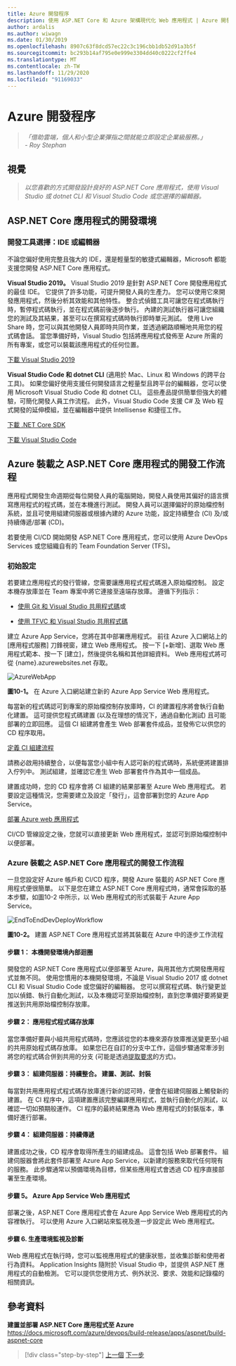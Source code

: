```yaml
---
title: Azure 開發程序
description: 使用 ASP.NET Core 和 Azure 架構現代化 Web 應用程式 | Azure 開發程序
author: ardalis
ms.author: wiwagn
ms.date: 01/30/2019
ms.openlocfilehash: 8907c63f8dcd57ec22c3c196cbb1db52d91a3b5f
ms.sourcegitcommit: bc293b14af795e0e999e3304dd40c0222cf2ffe4
ms.translationtype: MT
ms.contentlocale: zh-TW
ms.lasthandoff: 11/29/2020
ms.locfileid: "91169033"
---
```

# <a name="development-process-for-azure"></a>Azure 開發程序

> _「借助雲端，個人和小型企業彈指之間就能立即設定企業級服務。」_  
> _- Roy Stephan_

## <a name="vision"></a>視覺

> *以您喜歡的方式開發設計良好的 ASP.NET Core 應用程式，使用 Visual Studio 或 dotnet CLI 和 Visual Studio Code 或您選擇的編輯器。*

## <a name="development-environment-for-aspnet-core-apps"></a>ASP.NET Core 應用程式的開發環境

### <a name="development-tools-choices-ide-or-editor"></a>開發工具選擇：IDE 或編輯器

不論您偏好使用完整且強大的 IDE，還是輕量型的敏捷式編輯器，Microsoft 都能支援您開發 ASP.NET Core 應用程式。

**Visual Studio 2019。** Visual Studio 2019 是針對 ASP.NET Core 開發應用程式的最佳 IDE。 它提供了許多功能，可提升開發人員的生產力。 您可以使用它來開發應用程式，然後分析其效能和其他特性。 整合式偵錯工具可讓您在程式碼執行時，暫停程式碼執行，並在程式碼前後逐步執行。 內建的測試執行器可讓您組織您的測試及其結果，甚至可以在撰寫程式碼時執行即時單元測試。 使用 Live Share 時，您可以與其他開發人員即時共同作業，並透過網路順暢地共用您的程式碼會話。 當您準備好時，Visual Studio 包括將應用程式發佈至 Azure 所需的所有專案，或您可以裝載該應用程式的任何位置。

[下載 Visual Studio 2019](https://aka.ms/vsdownload?utm_source=mscom&utm_campaign=msdocs)

**Visual Studio Code 和 dotnet CLI** (適用於 Mac、Linux 和 Windows 的跨平台工具)。 如果您偏好使用支援任何開發語言之輕量型且跨平台的編輯器，您可以使用 Microsoft Visual Studio Code 和 dotnet CLI。 這些產品提供簡單但強大的體驗，可簡化開發人員工作流程。 此外，Visual Studio Code 支援 C\# 及 Web 程式開發的延伸模組，並在編輯器中提供 Intellisense 和捷徑工作。

[下載 .NET Core SDK](https://dotnet.microsoft.com/download)

[下載 Visual Studio Code](https://code.visualstudio.com/download)

## <a name="development-workflow-for-azure-hosted-aspnet-core-apps"></a>Azure 裝載之 ASP.NET Core 應用程式的開發工作流程

應用程式開發生命週期從每位開發人員的電腦開始，開發人員使用其偏好的語言撰寫應用程式的程式碼，並在本機進行測試。 開發人員可以選擇偏好的原始檔控制系統，並且可使用組建伺服器或根據內建的 Azure 功能，設定持續整合 (CI) 及/或持續傳遞/部署 (CD)。

若要使用 CI/CD 開始開發 ASP.NET Core 應用程式，您可以使用 Azure DevOps Services 或您組織自有的 Team Foundation Server (TFS)。

### <a name="initial-setup"></a>初始設定

若要建立應用程式的發行管線，您需要讓應用程式程式碼進入原始檔控制。 設定本機存放庫並在 Team 專案中將它連接至遠端存放庫。 遵循下列指示：

- [使用 Git 和 Visual Studio 共用程式碼](/azure/devops/git/share-your-code-in-git-vs)或

- [使用 TFVC 和 Visual Studio 共用程式碼](/azure/devops/tfvc/share-your-code-in-tfvc-vs)

建立 Azure App Service，您將在其中部署應用程式。 前往 Azure 入口網站上的 [應用程式服務] 刀鋒視窗，建立 Web 應用程式。 按一下 [+新增]、選取 Web 應用程式範本、按一下 [建立]，然後提供名稱和其他詳細資料。 Web 應用程式將可從 {name}.azurewebsites.net 存取。

![AzureWebApp](./media/image10-2.png)

**圖10-1。** 在 Azure 入口網站建立新的 Azure App Service Web 應用程式。

每當新的程式碼認可到專案的原始檔控制存放庫時，CI 的建置程序將會執行自動化建置。 這可提供您程式碼建置 (以及在理想的情況下，通過自動化測試) 且可能部署的立即回應。 這個 CI 組建將會產生 Web 部署套件成品，並發佈它以供您的 CD 程序取用。

[定義 CI 組建流程](/azure/devops/pipelines/ecosystems/dotnet-core)

請務必啟用持續整合，以便每當您小組中有人認可新的程式碼時，系統便將建置排入佇列中。 測試組建，並確認它產生 Web 部署套件作為其中一個成品。

建置成功時，您的 CD 程序會將 CI 組建的結果部署至 Azure Web 應用程式。 若要設定這種情況，您需要建立及設定「發行」，這會部署到您的 Azure App Service。

[部署 Azure web 應用程式](/azure/devops/pipelines/targets/webapp)

CI/CD 管線設定之後，您就可以直接更新 Web 應用程式，並認可到原始檔控制中以便部署。

### <a name="workflow-for-developing-azure-hosted-aspnet-core-applications"></a>Azure 裝載之 ASP.NET Core 應用程式的開發工作流程

一旦您設定好 Azure 帳戶和 CI/CD 程序，開發 Azure 裝載的 ASP.NET Core 應用程式便很簡單。 以下是您在建立 ASP.NET Core 應用程式時，通常會採取的基本步驟，如圖10-2 中所示，以 Web 應用程式的形式裝載于 Azure App Service。

![EndToEndDevDeployWorkflow](./media/image10-3.png)

**圖10-2。** 建置 ASP.NET Core 應用程式並將其裝載在 Azure 中的逐步工作流程

#### <a name="step-1-local-dev-environment-inner-loop"></a>步驟 1： 本機開發環境內部迴圈

開發您的 ASP.NET Core 應用程式以便部署至 Azure，與用其他方式開發應用程式並無不同。 使用您慣用的本機開發環境，不論是 Visual Studio 2017 或 dotnet CLI 和 Visual Studio Code 或您偏好的編輯器。 您可以撰寫程式碼、執行變更並加以偵錯、執行自動化測試，以及本機認可至原始檔控制，直到您準備好要將變更推送到共用原始檔控制存放庫。

#### <a name="step-2-application-code-repository"></a>步驟 2： 應用程式程式碼存放庫

當您準備好要與小組共用程式碼時，您應該從您的本機來源存放庫推送變更至小組的共用原始程式碼存放庫。 如果您已在自訂的分支中工作，這個步驟通常牽涉到將您的程式碼合併到共用的分支 (可能是透過[提取要求](/azure/devops/git/pull-requests)的方式)。

#### <a name="step-3-build-server-continuous-integration-build-test-package"></a>步驟 3： 組建伺服器：持續整合。 建置、測試、封裝

每當對共用應用程式程式碼存放庫進行新的認可時，便會在組建伺服器上觸發新的建置。 在 CI 程序中，這項建置應該完整編譯應用程式，並執行自動化的測試，以確認一切如預期般運作。 CI 程序的最終結果應為 Web 應用程式的封裝版本，準備好進行部署。

#### <a name="step-4-build-server-continuous-delivery"></a>步驟 4： 組建伺服器：持續傳遞

建置成功之後，CD 程序會取得所產生的組建成品。 這會包括 Web 部署套件。 組建伺服器會將此套件部署至 Azure App Service，以新建的服務來取代任何現有的服務。 此步驟通常以預備環境為目標，但某些應用程式會透過 CD 程序直接部署至生產環境。

#### <a name="step-5-azure-app-service-web-app"></a>步驟 5。 Azure App Service Web 應用程式

部署之後，ASP.NET Core 應用程式會在 Azure App Service Web 應用程式的內容裡執行。 可以使用 Azure 入口網站來監視及進一步設定此 Web 應用程式。

#### <a name="step-6-production-monitoring-and-diagnostics"></a>步驟 6. 生產環境監視及診斷

Web 應用程式在執行時，您可以監視應用程式的健康狀態，並收集診斷和使用者行為資料。 Application Insights 隨附於 Visual Studio 中，並提供 ASP.NET 應用程式的自動檢測。 它可以提供您使用方式、例外狀況、要求、效能和記錄檔的相關資訊。

## <a name="references"></a>參考資料

**建置並部署 ASP.NET Core 應用程式至 Azure**  
<https://docs.microsoft.com/azure/devops/build-release/apps/aspnet/build-aspnet-core>

>[!div class="step-by-step"]
>[上一個](test-asp-net-core-mvc-apps.md) 
>[下一步](azure-hosting-recommendations-for-asp-net-web-apps.md)
